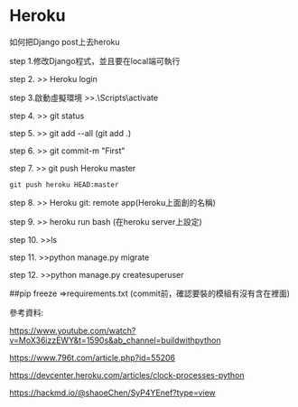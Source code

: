 # Heroku


如何把Django post上去heroku

step 1.修改Django程式，並且要在local端可執行

step 2. >> Heroku login

step 3.啟動虛擬環境 >>.\Scripts\activate

step 4. >> git status

step 5. >> git add --all (git add .)

step 6. >> git commit-m  "First"

step 7. >> git push Heroku master
```
git push heroku HEAD:master
```

step 8. >> Heroku git: remote app(Heroku上面創的名稱)

step 9. >> heroku run bash (在heroku server上設定)

step 10. >>ls 

step 11. >>python manage.py migrate

step 12. >>python manage.py createsuperuser

##pip freeze =>requirements.txt (commit前，確認要裝的模組有沒有含在裡面)

參考資料:


https://www.youtube.com/watch?v=MoX36izzEWY&t=1590s&ab_channel=buildwithpython


https://www.796t.com/article.php?id=55206


https://devcenter.heroku.com/articles/clock-processes-python


https://hackmd.io/@shaoeChen/SyP4YEnef?type=view

